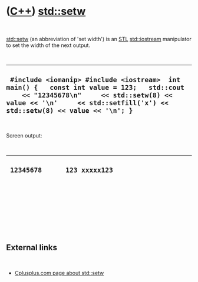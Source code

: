 



 

 

 

 

 

([C++](Cpp.htm)) [std::setw](CppSetw.htm)
=========================================

 

[std::setw](CppSetw.htm) (an abbreviation of 'set width') is an
[STL](CppStl.htm) [std::iostream](CppIostream.htm) manipulator to set
the width of the next output.

 

  --------------------------------------------------------------------------------------------------------------------------------------------------------------------------------------------------------------------
  ` #include <iomanip> #include <iostream>  int main() {   const int value = 123;   std::cout     << "12345678\n"     << std::setw(8) << value << '\n'     << std::setfill('x') << std::setw(8) << value << '\n'; }`
  --------------------------------------------------------------------------------------------------------------------------------------------------------------------------------------------------------------------

 

Screen output:

 

  -------------------------------
  ` 12345678      123 xxxxx123`
  -------------------------------

 

 

 

 

 

External links
--------------

 

-   [Cplusplus.com page about
    std::setw](http://www.cplusplus.com/reference/iostream/manipulators/setw)

 

 

 

 

 





 



